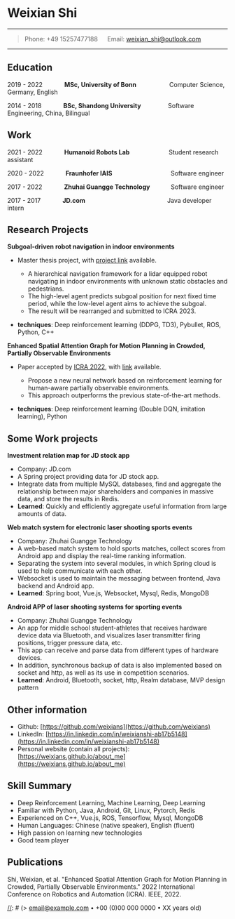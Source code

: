 Weixian Shi
============

----

>Phone: +49 15257477188 &emsp; Email: <weixian_shi@outlook.com>

----

Education
---------

2019 - 2022 &emsp;&emsp;&emsp; **MSc, University of Bonn** &emsp;&emsp;&emsp;&emsp;&nbsp;&nbsp;&nbsp; Computer Science, Germany, English

[//]: # (    *A paper accepted by ICRA 2022*)

[//]: # (    *Thesis title: Subgoal-driven navgation in indoor environements with deep reinforcement learning*)

2014 - 2018 &emsp;&emsp;&emsp; **BSc, Shandong University** &emsp;&emsp;&emsp;&nbsp;&nbsp;&nbsp; Software Engineering, China, Bilingual

[//]: # (    *<small>One 1st prize in national software competition and two first prizes in provincial competitions</small>*)

Work
---------
2021 - 2022 &emsp;&emsp;&emsp; **Humanoid Robots Lab** &emsp;&emsp;&emsp;&emsp;&emsp;&nbsp;&nbsp;&nbsp; Student research assistant

2020 - 2022 &emsp;&emsp;&emsp; **Fraunhofer IAIS** &emsp;&emsp;&emsp;&emsp;&emsp;&emsp;&emsp;&emsp;&emsp; Software engineer

2017 - 2022 &emsp;&emsp;&emsp;  **Zhuhai Guangge Technology** &emsp;&emsp;&nbsp;&nbsp;&nbsp; Software engineer

2017 - 2017 &emsp;&emsp;&emsp; **JD.com** &emsp;&emsp;&emsp;&emsp;&emsp;&emsp;&emsp;&emsp;&emsp;&emsp;&emsp;&emsp;&nbsp;&nbsp;&nbsp; Java developer intern

Research Projects
----------

**Subgoal-driven robot navigation in indoor environments**

* Master thesis project, with [project link](https://github.com/weixians/subgoal-nav) available.

  * A hierarchical navigation framework for a lidar equipped robot navigating in indoor environments with unknown static obstacles and pedestrians.
  * The high-level agent predicts subgoal position for next fixed time period, while the low-level agent aims to achieve the subgoal.
  * The result will be rearranged and submitted to ICRA 2023.

* **techniques**: Deep reinforcement learning (DDPG, TD3), Pybullet, ROS, Python, C++

**Enhanced Spatial Attention Graph for Motion Planning in Crowded, Partially Observable Environments**

* Paper accepted by [ICRA 2022](https://ieeexplore.ieee.org/abstract/document/9812322), with [link](https://www.hrl.uni-bonn.de/publications/shi22icra.pdf) available.

  * Propose a new neural network based on reinforcement learning for human-aware partially observable environments.
  * This approach outperforms the previous state-of-the-art methods.

* **techniques**: Deep reinforcement learning (Double DQN, imitation learning), Python

Some Work projects
--------------------

**Investment relation map for JD stock app**

* Company: JD.com
* A Spring project providing data for JD stock app.
* Integrate data from multiple MySQL databases, find and aggregate the relationship between major shareholders and companies in massive data,
  and store the results in Redis.
* **Learned**: Quickly and efficiently aggregate useful information from large amounts of data.

**Web match system for electronic laser shooting sports events**

* Company: Zhuhai Guangge Technology
* A web-based match system to hold sports matches, collect scores from Android app and display the real-time ranking information. 
* Separating the system into several modules, in which Spring cloud is used to help communicate with each other.
* Websocket is used to maintain the messaging between frontend, Java backend and Android app.
* **Learned**: Spring boot, Vue.js, Websocket, Mysql, Redis, MongoDB

**Android APP of laser shooting systems for sporting events**

* Company: Zhuhai Guangge Technology
* An app for middle school student-athletes that receives hardware device data via Bluetooth, and visualizes laser transmitter firing positions, trigger pressure data, etc.
* This app can receive and parse data from different types of hardware devices.
* In addition, synchronous backup of data is also implemented based on socket and http, as well as its use in competition scenarios.
* **Learned**: Android, Bluetooth, socket, http, Realm database, MVP design pattern

Other information
--------------------

* Github: [https://github.com/weixians](https://github.com/weixians)
* LinkedIn: [https://in.linkedin.com/in/weixianshi-ab17b5148](https://in.linkedin.com/in/weixianshi-ab17b5148)
* Personal website (contain all projects): [https://weixians.github.io/about_me](https://weixians.github.io/about_me)

Skill Summary
----------------------------------------
* Deep Reinforcement Learning, Machine Learning, Deep Learning 
* Familiar with Python, Java, Android, Git, Linux, Pytorch, Redis
* Experienced on C++, Vue.js, ROS, Tensorflow, Mysql, MongoDB 
* Human Languages: Chinese (native speaker), English (fluent)
* High passion on learning new technologies
* Good team player


Publications
--------------------
Shi, Weixian, et al. "Enhanced Spatial Attention Graph for Motion Planning in Crowded, Partially Observable Environments." 2022 International Conference on Robotics and Automation (ICRA). IEEE, 2022.


[//]: # (----)

[//]: # ()
[//]: # (> <email@example.com> • +00 &#40;0&#41;00 000 0000 • XX years old\)

[//]: # (> address - Mytown, Mycountry)
